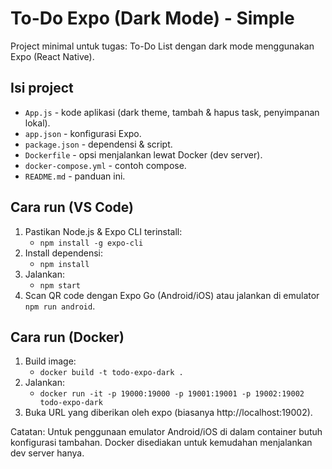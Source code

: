 # To-Do Expo (Dark Mode) - Simple

Project minimal untuk tugas: To-Do List dengan dark mode menggunakan Expo (React Native).

## Isi project
- `App.js` - kode aplikasi (dark theme, tambah & hapus task, penyimpanan lokal).
- `app.json` - konfigurasi Expo.
- `package.json` - dependensi & script.
- `Dockerfile` - opsi menjalankan lewat Docker (dev server).
- `docker-compose.yml` - contoh compose.
- `README.md` - panduan ini.

## Cara run (VS Code)
1. Pastikan Node.js & Expo CLI terinstall:
   - `npm install -g expo-cli`
2. Install dependensi:
   - `npm install`
3. Jalankan:
   - `npm start`
4. Scan QR code dengan Expo Go (Android/iOS) atau jalankan di emulator `npm run android`.

## Cara run (Docker)
1. Build image:
   - `docker build -t todo-expo-dark .`
2. Jalankan:
   - `docker run -it -p 19000:19000 -p 19001:19001 -p 19002:19002 todo-expo-dark`
3. Buka URL yang diberikan oleh expo (biasanya http://localhost:19002).

Catatan: Untuk penggunaan emulator Android/iOS di dalam container butuh konfigurasi tambahan. Docker disediakan untuk kemudahan menjalankan dev server hanya.

